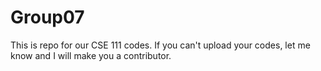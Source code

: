 # Group07

This is repo for our CSE 111 codes. If you can't upload your codes, let me know and I will make you a contributor.
